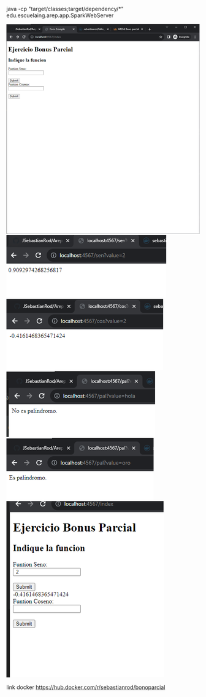 java -cp "target/classes;target/dependency/*" edu.escuelaing.arep.app.SparkWebServer

![](./src/images/1.png)
![](./src/images/2.png)
![](./src/images/3.png)
![](./src/images/4.png)
![](./src/images/5.png)
![](./src/images/6.png)

link docker 
https://hub.docker.com/r/sebastianrod/bonoparcial